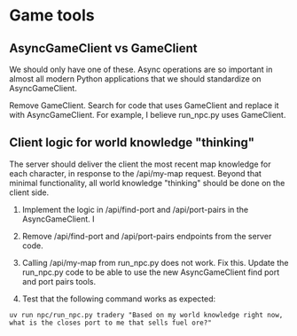 # Game tools

## AsyncGameClient vs GameClient

We should only have one of these. Async operations are so important in almost all modern Python applications that we should standardize on AsyncGameClient.

Remove GameClient. Search for code that uses GameClient and replace it with AsyncGameClient. For example, I believe run_npc.py uses GameClient.

## Client logic for world knowledge "thinking"

The server should deliver the client the most recent map knowledge for each character, in response to the /api/my-map request. Beyond that minimal functionality, all world knowledge "thinking" should be done on the client side.

1. Implement the logic in /api/find-port and /api/port-pairs in the AsyncGameClient. I

2. Remove /api/find-port and /api/port-pairs endpoints from the server code.

3. Calling /api/my-map from run_npc.py does not work. Fix this. Update the run_npc.py code to be able to use the new AsyncGameClient find port and port pairs tools.

4. Test that the following command works as expected: 

```
uv run npc/run_npc.py tradery "Based on my world knowledge right now, what is the closes port to me that sells fuel ore?" 
```

